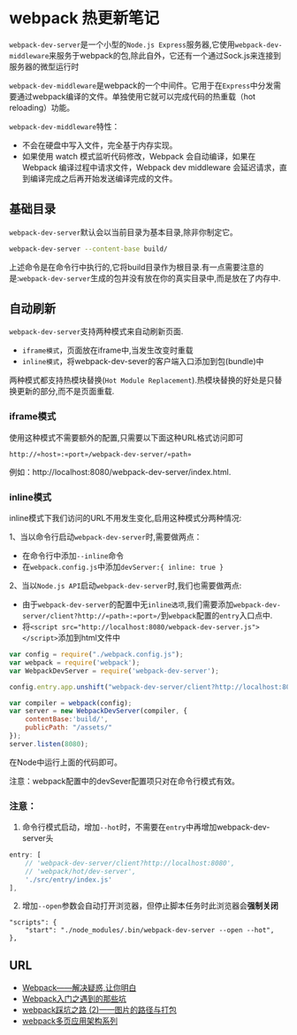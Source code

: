 # webpack 热更新笔记

`webpack-dev-server`是一个小型的`Node.js Express`服务器,它使用`webpack-dev-middleware`来服务于webpack的包,除此自外，它还有一个通过Sock.js来连接到服务器的微型运行时

`webpack-dev-middleware`是webpack的一个中间件。它用于在`Express`中分发需要通过webpack编译的文件。单独使用它就可以完成代码的热重载（hot reloading）功能。

`webpack-dev-middleware`特性：

- 不会在硬盘中写入文件，完全基于内存实现。
- 如果使用 watch 模式监听代码修改，Webpack 会自动编译，如果在 Webpack 编译过程中请求文件，Webpack dev middleware 会延迟请求，直到编译完成之后再开始发送编译完成的文件。

## 基础目录

`webpack-dev-server`默认会以当前目录为基本目录,除非你制定它。

``` bash
webpack-dev-server --content-base build/
```

上述命令是在命令行中执行的,它将build目录作为根目录.有一点需要注意的是:`webpack-dev-server`生成的包并没有放在你的真实目录中,而是放在了内存中.

## 自动刷新

`webpack-dev-server`支持两种模式来自动刷新页面.

- `iframe模式`，页面放在iframe中,当发生改变时重载
- `inline模式`，将webpack-dev-sever的客户端入口添加到包(bundle)中

两种模式都支持热模块替换(`Hot Module Replacement`).热模块替换的好处是只替换更新的部分,而不是页面重载.

### iframe模式

使用这种模式不需要额外的配置,只需要以下面这种URL格式访问即可

```
http://«host»:«port»/webpack-dev-server/«path»
```

例如：http://localhost:8080/webpack-dev-server/index.html.

### inline模式

inline模式下我们访问的URL不用发生变化,启用这种模式分两种情况:

1、当以命令行启动`webpack-dev-server`时,需要做两点：

- 在命令行中添加`--inline`命令
- 在`webpack.config.js`中添加`devServer:{ inline: true }`

2、当以`Node.js API`启动`webpack-dev-server`时,我们也需要做两点:

- 由于`webpack-dev-server`的配置中无`inline选项`,我们需要添加`webpack-dev-server/client?http://«path»:«port»/`到`webpack`配置的`entry`入口点中.
- 将`<script src="http://localhost:8080/webpack-dev-server.js"></script>`添加到html文件中

``` js
var config = require("./webpack.config.js");
var webpack = require('webpack');
var WebpackDevServer = require('webpack-dev-server');

config.entry.app.unshift("webpack-dev-server/client?http://localhost:8080/");

var compiler = webpack(config);
var server = new WebpackDevServer(compiler, {
    contentBase:'build/',
    publicPath: "/assets/"
});
server.listen(8080);
```

在Node中运行上面的代码即可。

注意：webpack配置中的devSever配置项只对在命令行模式有效。

### 注意：

1. 命令行模式启动，增加`--hot`时，不需要在`entry`中再增加webpack-dev-server头

``` js
entry: [
    // 'webpack-dev-server/client?http://localhost:8080',
    // 'webpack/hot/dev-server',
    './src/entry/index.js'
],
```

2. 增加`--open`参数会自动打开浏览器，但停止脚本任务时此浏览器会**强制关闭**

```
"scripts": {
    "start": "./node_modules/.bin/webpack-dev-server --open --hot",
},
```


## URL

- [Webpack——解决疑惑,让你明白](http://www.jianshu.com/p/dcb28b582318)
- [Webpack入门之遇到的那些坑](http://www.jianshu.com/p/02380e5deb38)
- [webpack踩坑之路 (2)——图片的路径与打包 ](http://www.cnblogs.com/ghost-xyx/p/5812902.html)
- [webpack多页应用架构系列](https://segmentfault.com/a/1190000006843916)
